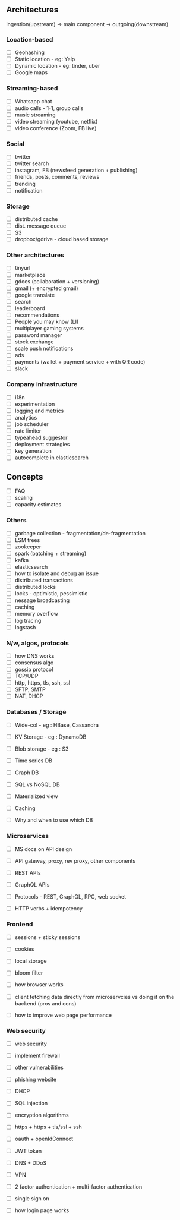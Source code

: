 
## Architectures
ingestion(upstream) -> main component -> outgoing(downstream)

### Location-based
- [ ] Geohashing
- [ ] Static location - eg: Yelp
- [ ] Dynamic location - eg: tinder, uber
- [ ] Google maps

### Streaming-based
- [ ] Whatsapp chat
- [ ] audio calls - 1-1, group calls
- [ ] music streaming
- [ ] video streaming (youtube, netflix)
- [ ] video conference (Zoom, FB live)

### Social
- [ ] twitter
- [ ] twitter search
- [ ] instagram, FB (newsfeed generation + publishing)
- [ ] friends, posts, comments, reviews
- [ ] trending
- [ ] notification

### Storage
- [ ] distributed cache
- [ ] dist. message queue
- [ ] S3
- [ ] dropbox/gdrive - cloud based storage

### Other architectures
- [ ] tinyurl
- [ ] marketplace
- [ ] gdocs (collaboration + versioning)
- [ ] gmail (+ encrypted gmail)
- [ ] google translate 
- [ ] search
- [ ] leaderboard
- [ ] recommendations
- [ ] People you may know (LI)
- [ ] multiplayer gaming systems
- [ ] password manager
- [ ] stock exchange
- [ ] scale push notifications
- [ ] ads
- [ ] payments (wallet + payment service + with QR code)
- [ ] slack

### Company infrastructure
- [ ] i18n
- [ ] experimentation
- [ ] logging and metrics
- [ ] analytics
- [ ] job scheduler
- [ ] rate limiter
- [ ] typeahead suggestor
- [ ] deployment strategies
- [ ] key generation
- [ ] autocomplete in elasticsearch

## Concepts
- [ ] FAQ
- [ ] scaling
- [ ] capacity estimates

### Others
- [ ] garbage collection - fragmentation/de-fragmentation
- [ ] LSM trees
- [ ] zookeeper
- [ ] spark (batching + streaming)
- [ ] kafka
- [ ] elasticsearch
- [ ] how to isolate and debug an issue
- [ ] distributed transactions
- [ ] distributed locks
- [ ] locks - optimistic, pessimistic
- [ ] nessage broadcasting
- [ ] caching
- [ ] memory overflow
- [ ] log tracing
- [ ] logstash

### N/w, algos, protocols
- [ ] how DNS works
- [ ] consensus algo
- [ ] gossip protocol
- [ ] TCP/UDP
- [ ] http, https, tls, ssh, ssl
- [ ] SFTP, SMTP
- [ ] NAT, DHCP

### Databases / Storage
- [ ] Wide-col - eg : HBase, Cassandra
- [ ] KV Storage - eg : DynamoDB
- [ ] Blob storage - eg : S3
- [ ] Time series DB
- [ ] Graph DB
- [ ] SQL vs NoSQL DB
- [ ] Materialized view
- [ ] Caching
- [ ] Why and when to use which DB


### Microservices
- [ ]  MS docs on API design
- [ ] API gateway, proxy, rev proxy, other components
- [ ] REST APIs
- [ ] GraphQL APIs
- [ ] Protocols - REST, GraphQL, RPC, web socket
- [ ] HTTP verbs + idempotency


### Frontend
- [ ] sessions + sticky sessions
- [ ] cookies
- [ ] local storage
- [ ] bloom filter
- [ ] how browser works
- [ ] client fetching data directly from microservcies vs doing it on the backend (pros and cons)
- [ ] how to improve web page performance


### Web security
- [ ] web security
- [ ] implement firewall
- [ ] other vulnerabilities
- [ ] phishing website
- [ ] DHCP
- [ ] SQL injection
- [ ] encryption algorithms
- [ ] https + https + tls/ssl + ssh
- [ ] oauth + openIdConnect
- [ ] JWT token
- [ ] DNS + DDoS
- [ ] VPN
- [ ] 2 factor authentication + multi-factor authentication
- [ ] single sign on
- [ ] how login page works


